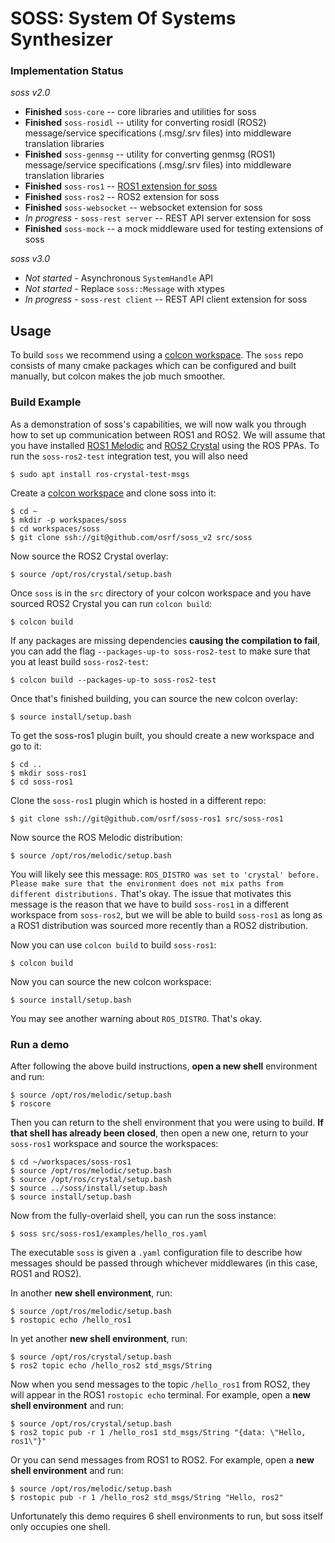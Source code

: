 # SOSS: System Of Systems Synthesizer

### Implementation Status

*soss v2.0*

 * **Finished** `soss-core` -- core libraries and utilities for soss
 * **Finished** `soss-rosidl` -- utility for converting rosidl (ROS2) message/service specifications (.msg/.srv files) into middleware translation libraries
 * **Finished** `soss-genmsg` -- utility for converting genmsg (ROS1) message/service specifications (.msg/.srv files) into middleware translation libraries
 * **Finished** `soss-ros1` -- [ROS1 extension for soss](https://github.com/osrf/soss-ros1)
 * **Finished** `soss-ros2` -- ROS2 extension for soss
 * **Finished** `soss-websocket` -- websocket extension for soss
 * *In progress* - `soss-rest server` -- REST API server extension for soss
 * **Finished** `soss-mock` -- a mock middleware used for testing extensions of soss

 *soss v3.0*

 * *Not started* - Asynchronous `SystemHandle` API
 * *Not started* - Replace `soss::Message` with xtypes
 * *In progress* - `soss-rest client` -- REST API client extension for soss

 ## Usage

To build `soss` we recommend using a [colcon workspace](https://colcon.readthedocs.io/en/released/user/quick-start.html).
The `soss` repo consists of many cmake packages which can be configured and built manually, but colcon makes the job much
smoother.

### Build Example

As a demonstration of soss's capabilities, we will now walk you through how to set up communication between ROS1 and ROS2.
We will assume that you have installed
[ROS1 Melodic](http://wiki.ros.org/melodic/Installation/Ubuntu) and
[ROS2 Crystal](https://index.ros.org//doc/ros2/Installation/Linux-Install-Debians/#installing-ros2-via-debian-packages)
using the ROS PPAs. To run the `soss-ros2-test` integration test, you will also need

```
$ sudo apt install ros-crystal-test-msgs
```

Create a [colcon workspace](https://colcon.readthedocs.io/en/released/user/quick-start.html) and clone soss into it:

```
$ cd ~
$ mkdir -p workspaces/soss
$ cd workspaces/soss
$ git clone ssh://git@github.com/osrf/soss_v2 src/soss
```

Now source the ROS2 Crystal overlay:

```
$ source /opt/ros/crystal/setup.bash
```

Once `soss` is in the `src` directory of your colcon workspace and you have sourced ROS2 Crystal you can run `colcon build`:

```
$ colcon build
```

If any packages are missing dependencies **causing the compilation to fail**, you can add the flag
`--packages-up-to soss-ros2-test` to make sure that you at least build `soss-ros2-test`:

```
$ colcon build --packages-up-to soss-ros2-test
```

Once that's finished building, you can source the new colcon overlay:

```
$ source install/setup.bash
```

To get the soss-ros1 plugin built, you should create a new workspace and go to it:

```
$ cd ..
$ mkdir soss-ros1
$ cd soss-ros1
```

Clone the `soss-ros1` plugin which is hosted in a different repo:

```
$ git clone ssh://git@github.com/osrf/soss-ros1 src/soss-ros1
```

Now source the ROS Melodic distribution:

```
$ source /opt/ros/melodic/setup.bash
```

You will likely see this message: `ROS_DISTRO was set to 'crystal' before. Please make sure that the environment does not mix paths from different distributions.`
That's okay. The issue that motivates this message is the reason that we have to build `soss-ros1` in a different workspace from `soss-ros2`, but we will be able
to build `soss-ros1` as long as a ROS1 distribution was sourced more recently than a ROS2 distribution.

Now you can use `colcon build` to build `soss-ros1`:

```
$ colcon build
```

Now you can source the new colcon workspace:

```
$ source install/setup.bash
```

You may see another warning about `ROS_DISTRO`. That's okay.

### Run a demo

After following the above build instructions, **open a new shell** environment and run:

```
$ source /opt/ros/melodic/setup.bash
$ roscore
```

Then you can return to the shell environment that you were using to build. **If that shell has already been closed**,
then open a new one, return to your `soss-ros1` workspace and source the workspaces:

```
$ cd ~/workspaces/soss-ros1
$ source /opt/ros/melodic/setup.bash
$ source /opt/ros/crystal/setup.bash
$ source ../soss/install/setup.bash
$ source install/setup.bash
```

Now from the fully-overlaid shell, you can run the soss instance:

```
$ soss src/soss-ros1/examples/hello_ros.yaml
```

The executable `soss` is given a `.yaml` configuration file to describe how messages should be passed
through whichever middlewares (in this case, ROS1 and ROS2).

In another **new shell environment**, run:

```
$ source /opt/ros/melodic/setup.bash
$ rostopic echo /hello_ros1
```

In yet another **new shell environment**, run:

```
$ source /opt/ros/crystal/setup.bash
$ ros2 topic echo /hello_ros2 std_msgs/String
```

Now when you send messages to the topic `/hello_ros1` from ROS2, they will appear
in the ROS1 `rostopic echo` terminal. For example, open a **new shell environment** and run:

```
$ source /opt/ros/crystal/setup.bash
$ ros2 topic pub -r 1 /hello_ros1 std_msgs/String "{data: \"Hello, ros1\"}"
```

Or you can send messages from ROS1 to ROS2. For example, open a **new shell environment** and run:

```
$ source /opt/ros/melodic/setup.bash
$ rostopic pub -r 1 /hello_ros2 std_msgs/String "Hello, ros2"
```

Unfortunately this demo requires 6 shell environments to run, but soss itself only occupies
one shell.